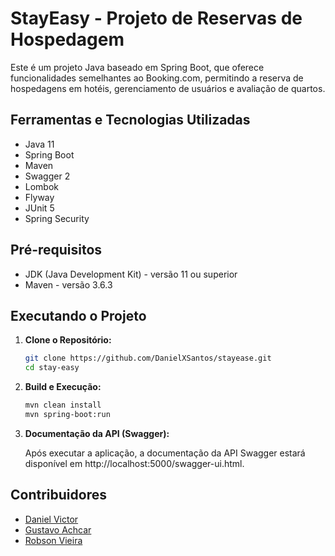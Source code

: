 # StayEasy - Projeto de Reservas de Hospedagem

Este é um projeto Java baseado em Spring Boot, que oferece funcionalidades semelhantes ao Booking.com, permitindo a reserva de hospedagens em hotéis, gerenciamento de usuários e avaliação de quartos.

## Ferramentas e Tecnologias Utilizadas

- Java 11
- Spring Boot
- Maven
- Swagger 2
- Lombok
- Flyway
- JUnit 5
- Spring Security

## Pré-requisitos

- JDK (Java Development Kit) - versão 11 ou superior
- Maven - versão 3.6.3

## Executando o Projeto

1. **Clone o Repositório:**
   ```bash
   git clone https://github.com/DanielXSantos/stayease.git
   cd stay-easy

2. **Build e Execução:**
    ```bash
   mvn clean install
   mvn spring-boot:run

3. **Documentação da API (Swagger):**

   Após executar a aplicação, a documentação da API Swagger estará disponível em http://localhost:5000/swagger-ui.html.

## Contribuidores

- [Daniel Victor](https://github.com/DanielXSantos)
- [Gustavo Achcar](https://github.com/gustavoachcarfilho)
- [Robson Vieira](https://github.com/RobsonVSouza)